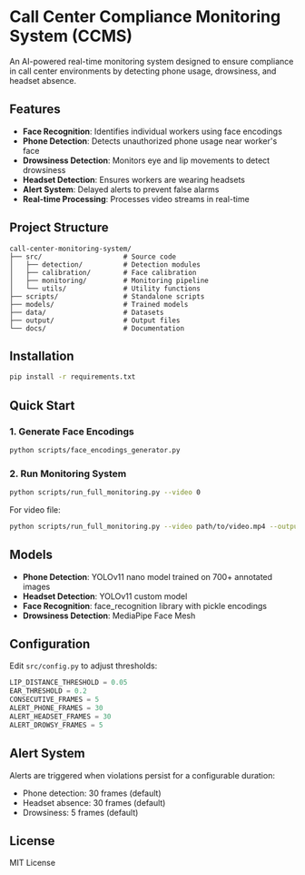# Call Center Compliance Monitoring System (CCMS)

An AI-powered real-time monitoring system designed to ensure compliance in call center environments by detecting phone usage, drowsiness, and headset absence.

## Features

- **Face Recognition**: Identifies individual workers using face encodings
- **Phone Detection**: Detects unauthorized phone usage near worker's face
- **Drowsiness Detection**: Monitors eye and lip movements to detect drowsiness
- **Headset Detection**: Ensures workers are wearing headsets
- **Alert System**: Delayed alerts to prevent false alarms
- **Real-time Processing**: Processes video streams in real-time

## Project Structure

```
call-center-monitoring-system/
├── src/                    # Source code
│   ├── detection/          # Detection modules
│   ├── calibration/        # Face calibration
│   ├── monitoring/         # Monitoring pipeline
│   └── utils/              # Utility functions
├── scripts/                # Standalone scripts
├── models/                 # Trained models
├── data/                   # Datasets
├── output/                 # Output files
└── docs/                   # Documentation
```

## Installation

```bash
pip install -r requirements.txt
```

## Quick Start

### 1. Generate Face Encodings

```bash
python scripts/face_encodings_generator.py
```

### 2. Run Monitoring System

```bash
python scripts/run_full_monitoring.py --video 0
```

For video file:
```bash
python scripts/run_full_monitoring.py --video path/to/video.mp4 --output output/processed_videos/result.mp4
```

## Models

- **Phone Detection**: YOLOv11 nano model trained on 700+ annotated images
- **Headset Detection**: YOLOv11 custom model
- **Face Recognition**: face_recognition library with pickle encodings
- **Drowsiness Detection**: MediaPipe Face Mesh

## Configuration

Edit `src/config.py` to adjust thresholds:

```python
LIP_DISTANCE_THRESHOLD = 0.05
EAR_THRESHOLD = 0.2
CONSECUTIVE_FRAMES = 5
ALERT_PHONE_FRAMES = 30
ALERT_HEADSET_FRAMES = 30
ALERT_DROWSY_FRAMES = 5
```

## Alert System

Alerts are triggered when violations persist for a configurable duration:
- Phone detection: 30 frames (default)
- Headset absence: 30 frames (default)
- Drowsiness: 5 frames (default)

## License

MIT License
